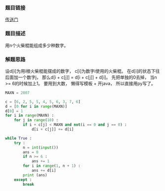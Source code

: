 ### 题目链接
<a href = "https://uva.onlinejudge.org/index.php?option=com_onlinejudge&Itemid=8&page=show_problem&category=&problem=2370">传送门</a>

### 题目描述
用n个火柴棍能组成多少种数字。

### 解题思路
设d[i]为用i根火柴棍能摆成的数字， c[i]为数字i使用的火柴棍。
在d[i]的状态下往后面加一个数字j， 那么d[i + c[j]] = d[i + c[j]] + d[i]。
先把单独的0去掉， 当n >= 6的时候加上1。
要用到大数， 懒得写模板 + 开java， 所以直接用py写了。

``` python
MAXN = 2007

c = [6, 2, 5, 5, 4, 5, 6, 3, 7, 6]
d = [0 for i in range(MAXN)] 
d[0] = 1
for i in range(MAXN) :
	for j in range(10) :
		if i + c[j] < MAXN and not(i == 0 and j == 0) :
			d[i + c[j]] += d[i]

while True :
	try :
		n = int(input())
		ans = 0
		if n >= 6 :
			ans += 1
		for i in range(1, n + 1) :
			ans += d[i]
		print (ans)
	except :
		break
```
